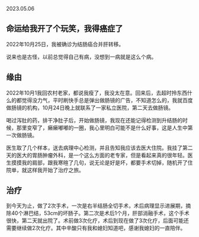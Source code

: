 2023.05.06

## 命运给我开了个玩笑，我得癌症了

2022年10月25日，我被确诊为结肠癌合并肝转移。

说来也是古怪，以前总觉得自己有病，没想到一病就是这么个病。

## 缘由
2022年10月1我回农村老家，都说我瘦了，我没太在意。回来后，去超时拎东西什么的都觉得没力气，平时刷快手总是弹出做肠镜的广告，不知道怎么的，我就百度做肠镜的机构，10月24日晚上就联系了一家私立医院，第二天去做肠镜。

喝过泻肚的药，排干净肚子后，开始做肠镜，我现在还能记得检测到升结肠的时候，那里变窄了，癞癞嘟嘟的一圈，我心里明白可能不是什么好事，这是人生中第一次做肠镜。

医生取了几个样本，送去病理中心检测，并且告知我应该去医大住院。我挂了第二天的医大的胃肠肿瘤外科，是一个这么方面的老专家，但是看起来真的很年轻。医生摸摸我的肩部，跟我寒暄了几句，说无论是好是坏，都要手术切掉，随机开了住院单，就这样我开始了治疗之旅。

## 治疗

到今天为止，做了2次手术，一次是右半结肠全切手术，术后病理显示进展期，摘除40个淋巴结，53cm的坏肠子。第二次是术后1个月，肝部消融手术，这个手术很快，第二天就出院了。术前做3次化疗，术后到现在做了3次化疗，后面可能还需要继续做2次化疗。其中辛酸只有我和媳妇知道吧，感谢我媳妇的一直陪伴。





